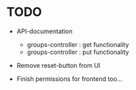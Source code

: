 # TODO

- API-documentation
  - groups-controller : get functionality
  - groups-controller : put functionality

- Remove reset-button from UI

- Finish permissions for frontend too...
